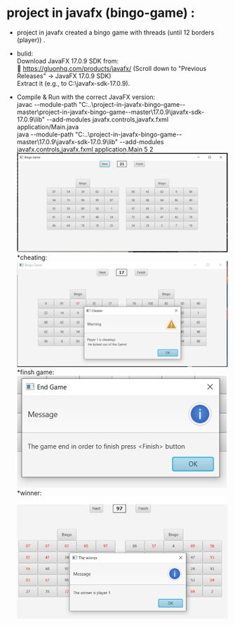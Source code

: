 # project in javafx (bingo-game) :
* project in javafx  created a bingo game with threads (until 12 borders (player)) .
* bulid:
  <br>Download JavaFX 17.0.9 SDK from:
  <br>🔗 https://gluonhq.com/products/javafx/
  (Scroll down to "Previous Releases" → JavaFX 17.0.9 SDK)
  <br>Extract it (e.g., to C:\javafx-sdk-17.0.9).

* Compile & Run with the correct JavaFX version:
<br>javac --module-path "C:\.\.\project-in-javafx-bingo-game--master\project-in-javafx-bingo-game--master\17.0.9\javafx-sdk-17.0.9\lib" --add-modules javafx.controls,javafx.fxml application/Main.java
<br>java --module-path "C:\.\.\project-in-javafx-bingo-game--master\17.0.9\javafx-sdk-17.0.9\lib" --add-modules javafx.controls,javafx.fxml application.Main 5 2
![](picture/bingo2.PNG)
*cheating:
![](picture/cheat.PNG)
*finsh game:
![](picture/finsh.PNG)
*winner:
![](picture/winner.PNG)

